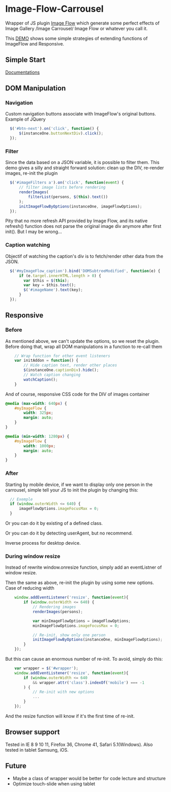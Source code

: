 # Image-Flow-Carrousel
Wrapper of JS plugin [Image Flow](http://finnrudolph.com/products/imageflow) which generate some perfect effects of Image Gallery /Image Carrousel/ Image Flow or whatever you call it.

This [DEMO](http://yanshuoh.github.io/Image-Flow-Carrousel/) shows some simple strategies of extending functions of ImageFlow and Responsive.

## Simple Start
[Documentations](http://finnrudolph.com/products/imageflow/documentation)

## DOM Manipulation
### Navigation
Custom navigation buttons associate with ImageFlow's original buttons.
Example of JQuery
```javascript
  $('#btn-next').on('click', function() {
      $(instanceOne.buttonNextDiv).click();
  });
```

### Filter
Since the data based on a JSON variable, it is possible to filter them.
This demo gives a silly and straight forward solution: clean up the DIV, re-render images, re-init the plugin
```javascript
  $('#imageFilters a').on('click', function(event) {
      // filter image lists before rendering
      renderImages(
          filterList(persons, $(this).text())
      );
      initImageFlowByOptions(instanceOne, imageFlowOptions);
  });
```
Pity that no more refresh API provided by Image Flow, and its native refresh() function does not parse the original image div anymore after first init().
But I may be wrong...

### Caption watching
Objectif of watching the caption's div is to fetch/render other data from the JSON.
```javascript
  $('#myImageFlow_caption').bind('DOMSubtreeModified', function(e) {
      if (e.target.innerHTML.length > 0) {
        var $this = $(this);
        var key = $this.text();
        $('#imageName').text(key);
      }
  });
```

## Responsive
### Before
As mentioned above, we can't update the options, so we reset the plugin.
Before doing that, wrap all DOM manipulations in a function to re-call them
```javascript
    // Wrap function for other event listeners
    var initAddon = function() {
        // Hide caption text, render other places
        $(instanceOne.captionDiv).hide();
        // Watch caption changing
        watchCaption();
    }
```
And of course, responsive CSS code for the DIV of images container
```css
@media (max-width: 640px) {
    #myImageFlow {
        width: 325px;
        margin: auto;
    }
}

@media (min-width: 1280px) {
    #myImageFlow {
        width: 1000px;
        margin: auto;
    }
}
```
### After
Starting by mobile device, if we want to display only one person in the carrousel, simple tell your JS to init the plugin by changing this:
```javascript
  // Exemple
  if (window.outerWidth <= 640) {
      imageFlowOptions.imageFocusMax = 0;
  }
```
Or you can do it by existing of a defined class.

Or you can do it by detecting userAgent, but no recommend.

Inverse process for desktop device.

### During window resize
Instead of rewrite window.onresize function, simply add an eventListner of window resize.

Then the same as above, re-init the plugin by using some new options. Case of reducing width
```javascript
    window.addEventListener('resize', function(event){
        if (window.outerWidth <= 640) {
            // Rendering images
            renderImages(persons);

            var minImageFlowOptions = imageFlowOptions;
            minImageFlowOptions.imageFocusMax = 0;

            // Re-init, show only one person
            initImageFlowByOptions(instanceOne, minImageFlowOptions);
        }
    });
```
But this can cause an enormous number of re-init. To avoid, simply do this:
```javascript
    var wrapper = $('#wrapper');
    window.addEventListener('resize', function(event){
        if (window.outerWidth <= 640
            && wrapper.attr('class').indexOf('mobile') === -1
        ) {
            // Re-init with new options
            ...
        }
    });
```
And the resize function will know if it's the first time of re-init.

## Browser support
Tested in IE 8 9 10 11, Firefox 36, Chrome 41, Safari 5.1(Windows).
Also tested in tablet Samsung, iOS.
## Future
* Maybe a class of wrapper would be better for code lecture and structure
* Optimize touch-slide when using tablet
